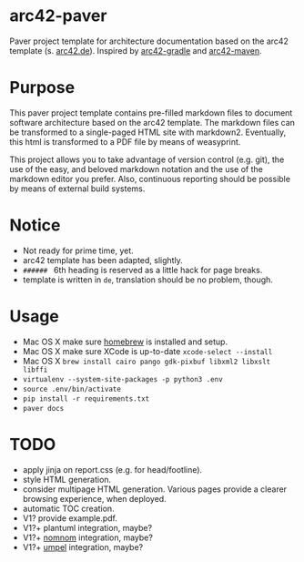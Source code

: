 # arc42-paver
Paver project template for architecture documentation based on the arc42 template (s. [arc42.de](http://arc42.de)).
Inspired by [arc42-gradle](https://github.com/p-goetz/arc42-gradle) and [arc42-maven](https://github.com/p-goetz/arc42-maven).

# Purpose
This paver project template contains pre-filled markdown files to document
software architecture based on the arc42 template. The markdown files can be
transformed to a single-paged HTML site with markdown2. Eventually, this html is
transformed to a PDF file by means of weasyprint.

This project allows you to take advantage of version control (e.g. git),
the use of the easy, and beloved markdown notation and the use of the markdown
editor you prefer. Also, continuous reporting should be possible by means
of external build systems.

# Notice
* Not ready for prime time, yet.
* arc42 template has been adapted, slightly.
* `###### ` 6th heading is reserved as a little hack for page breaks.
* template is written in `de`, translation should be no problem, though.

# Usage
* Mac OS X make sure [homebrew](http://brew.sh) is installed and setup.
* Mac OS X make sure XCode is up-to-date `xcode-select --install`
* Mac OS X `brew install cairo pango gdk-pixbuf libxml2 libxslt libffi`
*  `virtualenv --system-site-packages -p python3 .env`
* `source .env/bin/activate`
* `pip install -r requirements.txt`
* `paver docs`

# TODO
* apply jinja on report.css (e.g. for head/footline).
* style HTML generation.
* consider multipage HTML generation. Various pages provide a clearer browsing experience, when deployed.
* automatic TOC creation.
* V1? provide example.pdf.
* V1?+ plantuml integration, maybe?
* V1?+ [nomnom](https://github.com/skanaar/nomnoml) integration, maybe?
* V1?+ [umpel](http://cruise.eecs.uottawa.ca/umpleonline/download_eclipse_umple_plugin.shtml) integration, maybe?
